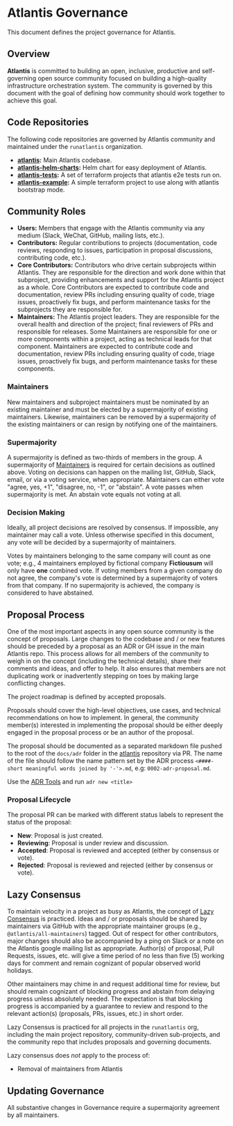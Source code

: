 # Atlantis Governance

This document defines the project governance for Atlantis.

## Overview

**Atlantis** is committed to building an open, inclusive, productive and self-governing open source
community focused on building a high-quality infrastructure orchestration system. The
community is governed by this document with the goal of defining how community
should work together to achieve this goal.

## Code Repositories

The following code repositories are governed by Atlantis community and
maintained under the `runatlantis` organization.

* **[atlantis](https://github.com/runatlantis/atlantis):** Main Atlantis codebase.
* **[atlantis-helm-charts](https://github.com/runatlantis/helm-charts):** Helm chart for easy deployment of Atlantis.
* **[atlantis-tests](https://github.com/runatlantis/atlantis):** A set of terraform projects that atlantis e2e tests run on.
* **[atlantis-example](https://github.com/runatlantis/atlantis):** A simple terraform project to use along with atlantis bootstrap mode.

## Community Roles

* **Users:** Members that engage with the Atlantis community via any medium (Slack, WeChat, GitHub, mailing lists, etc.).
* **Contributors:** Regular contributions to projects (documentation, code reviews, responding to issues, participation in proposal discussions, contributing code, etc.). 
* **Core Contributors:** Contributors who drive certain subprojects within Atlantis. They are responsible for the direction and work done within that subproject, providing enhancements and support for the Atlantis project as a whole. Core Contributors are expected to contribute code and documentation, review PRs including ensuring quality of code, triage issues, proactively fix bugs, and perform maintenance tasks for the subprojects they are responsible for.
* **Maintainers:** The Atlantis project leaders. They are responsible for the overall health and direction of the project; final reviewers of PRs and responsible for releases. Some Maintainers are responsible for one or more components within a project, acting as technical leads for that component. Maintainers are expected to contribute code and documentation, review PRs including ensuring quality of code, triage issues, proactively fix bugs, and perform maintenance tasks for these components.

### Maintainers

New maintainers and subproject maintainers must be nominated by an existing maintainer and must be elected by a supermajority of existing maintainers. Likewise, maintainers can be removed by a supermajority of the existing maintainers or can resign by notifying one of the maintainers.

### Supermajority

A supermajority is defined as two-thirds of members in the group.
A supermajority of [Maintainers](#maintainers) is required for certain
decisions as outlined above. Voting on decisions can happen on the mailing list, GitHub, Slack, email, or via a voting service, when appropriate. Maintainers can either vote "agree, yes, +1", "disagree, no, -1", or "abstain". A vote passes when supermajority is met. An abstain vote equals not voting at all.

### Decision Making

Ideally, all project decisions are resolved by consensus. If impossible, any
maintainer may call a vote. Unless otherwise specified in this document, any
vote will be decided by a supermajority of maintainers.

Votes by maintainers belonging to the same company
will count as one vote; e.g., 4 maintainers employed by fictional company **Fictiousum** will
only have **one** combined vote. If voting members from a given company do not
agree, the company's vote is determined by a supermajority of voters from that
company. If no supermajority is achieved, the company is considered to have
abstained.

## Proposal Process

One of the most important aspects in any open source community is the concept
of proposals. Large changes to the codebase and / or new features should be
preceded by a proposal as an ADR or GH issue in the main Atlantis repo. This process allows for all
members of the community to weigh in on the concept (including the technical
details), share their comments and ideas, and offer to help. It also ensures
that members are not duplicating work or inadvertently stepping on toes by
making large conflicting changes.

The project roadmap is defined by accepted proposals.

Proposals should cover the high-level objectives, use cases, and technical
recommendations on how to implement. In general, the community member(s)
interested in implementing the proposal should be either deeply engaged in the
proposal process or be an author of the proposal.

The proposal should be documented as a separated markdown file pushed to the root of the 
`docs/adr` folder in the [atlantis](https://github.com/runatlantis/atlantis)
repository via PR. The name of the file should follow the name pattern set by the ADR process `<####-short
meaningful words joined by '-'>.md`, e.g:
`0002-adr-proposal.md`.

Use the [ADR Tools](https://github.com/npryce/adr-tools) and run `adr new <title>`

### Proposal Lifecycle

The proposal PR can be marked with different status labels to represent the
status of the proposal:

* **New**: Proposal is just created.
* **Reviewing**: Proposal is under review and discussion.
* **Accepted**: Proposal is reviewed and accepted (either by consensus or vote).
* **Rejected**: Proposal is reviewed and rejected (either by consensus or vote).

## Lazy Consensus

To maintain velocity in a project as busy as Atlantis, the concept of [Lazy
Consensus](http://en.osswiki.info/concepts/lazy_consensus) is practiced. Ideas
and / or proposals should be shared by maintainers via
GitHub with the appropriate maintainer groups (e.g.,
`@atlantis/all-maintainers`) tagged. Out of respect for other contributors,
major changes should also be accompanied by a ping on Slack or a note on the
Atlantis google mailing list as appropriate. Author(s) of proposal, Pull Requests,
issues, etc.  will give a time period of no less than five (5) working days for
comment and remain cognizant of popular observed world holidays.

Other maintainers may chime in and request additional time for review, but
should remain cognizant of blocking progress and abstain from delaying
progress unless absolutely needed. The expectation is that blocking progress
is accompanied by a guarantee to review and respond to the relevant action(s)
(proposals, PRs, issues, etc.) in short order.

Lazy Consensus is practiced for all projects in the `runatlantis` org, including
the main project repository, community-driven sub-projects, and the community
repo that includes proposals and governing documents.

Lazy consensus does _not_ apply to the process of:

* Removal of maintainers from Atlantis

## Updating Governance

All substantive changes in Governance require a supermajority agreement by all maintainers.
